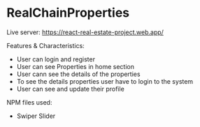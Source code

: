 # RealChainProperties


Live server: https://react-real-estate-project.web.app/


Features & Characteristics:

 - User can login and register
 - User can see Properties in home section
 - User cann see the details of the properties
 - To see the details properties user have to login to the system
 - User can see and update their profile


NPM files used:
- Swiper Slider
 
